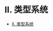 # II. 类型系统

<!--ts-->
* [II. 类型系统](#ii-类型系统)

<!-- Created by https://github.com/ekalinin/github-markdown-toc -->
<!-- Added by: runner, at: Fri Oct 21 08:28:57 UTC 2022 -->

<!--te-->

